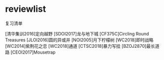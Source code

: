 # reviewlist
复习清单

[清华集训2016]定向越野
[SDOI2017]龙与地下城
[CF375C]Circling Round Treasures
[JLOI2016]圆的异或并
[NOI2005]月下柠檬树
[WC2018]即时战略
[WC2014]紫荆花之恋
[WC2018]通道
[CTSC2018]暴力写挂
[BZOJ2870]最长道路
[CEOI2017]Mousetrap